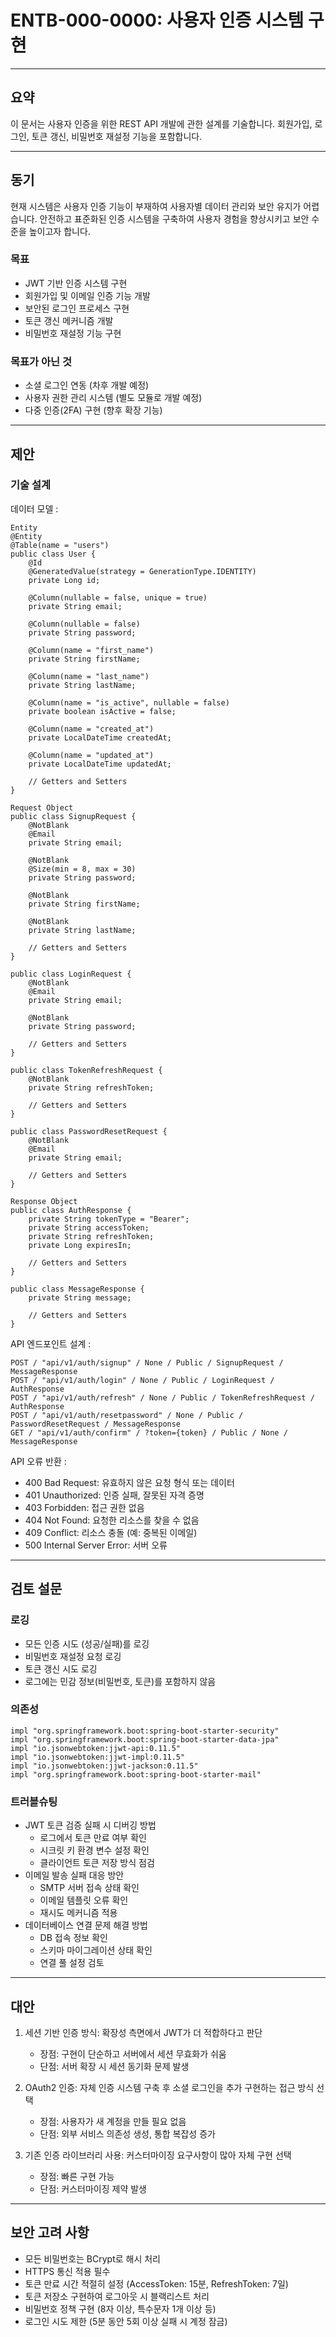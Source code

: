 # ENTB-000-0000: 사용자 인증 시스템 구현

---
## 요약
이 문서는 사용자 인증을 위한 REST API 개발에 관한 설계를 기술합니다. 회원가입, 로그인, 토큰 갱신, 비밀번호 재설정 기능을 포함합니다.

---
## 동기
현재 시스템은 사용자 인증 기능이 부재하여 사용자별 데이터 관리와 보안 유지가 어렵습니다. 안전하고 표준화된 인증 시스템을 구축하여 사용자 경험을 향상시키고 보안 수준을 높이고자 합니다.

### 목표
- JWT 기반 인증 시스템 구현
- 회원가입 및 이메일 인증 기능 개발
- 보안된 로그인 프로세스 구현
- 토큰 갱신 메커니즘 개발
- 비밀번호 재설정 기능 구현 

### 목표가 아닌 것
- 소셜 로그인 연동 (차후 개발 예정)
- 사용자 권한 관리 시스템 (별도 모듈로 개발 예정)
- 다중 인증(2FA) 구현 (향후 확장 기능)

---
## 제안

### 기술 설계

데이터 모델 :

```
Entity
@Entity
@Table(name = "users")
public class User {
    @Id
    @GeneratedValue(strategy = GenerationType.IDENTITY)
    private Long id;
    
    @Column(nullable = false, unique = true)
    private String email;
    
    @Column(nullable = false)
    private String password;
    
    @Column(name = "first_name")
    private String firstName;
    
    @Column(name = "last_name")
    private String lastName;
    
    @Column(name = "is_active", nullable = false)
    private boolean isActive = false;
    
    @Column(name = "created_at")
    private LocalDateTime createdAt;
    
    @Column(name = "updated_at")
    private LocalDateTime updatedAt;
    
    // Getters and Setters
}
```

```
Request Object
public class SignupRequest {
    @NotBlank
    @Email
    private String email;
    
    @NotBlank
    @Size(min = 8, max = 30)
    private String password;
    
    @NotBlank
    private String firstName;
    
    @NotBlank
    private String lastName;
    
    // Getters and Setters
}

public class LoginRequest {
    @NotBlank
    @Email
    private String email;
    
    @NotBlank
    private String password;
    
    // Getters and Setters
}

public class TokenRefreshRequest {
    @NotBlank
    private String refreshToken;
    
    // Getters and Setters
}

public class PasswordResetRequest {
    @NotBlank
    @Email
    private String email;
    
    // Getters and Setters
}
```

```
Response Object
public class AuthResponse {
    private String tokenType = "Bearer";
    private String accessToken;
    private String refreshToken;
    private Long expiresIn;
    
    // Getters and Setters
}

public class MessageResponse {
    private String message;
    
    // Getters and Setters
}
```

API 엔드포인트 설계 :

```
POST / "api/v1/auth/signup" / None / Public / SignupRequest / MessageResponse
POST / "api/v1/auth/login" / None / Public / LoginRequest / AuthResponse
POST / "api/v1/auth/refresh" / None / Public / TokenRefreshRequest / AuthResponse
POST / "api/v1/auth/resetpassword" / None / Public / PasswordResetRequest / MessageResponse
GET / "api/v1/auth/confirm" / ?token={token} / Public / None / MessageResponse
```

API 오류 반환 :

- 400 Bad Request: 유효하지 않은 요청 형식 또는 데이터
- 401 Unauthorized: 인증 실패, 잘못된 자격 증명
- 403 Forbidden: 접근 권한 없음
- 404 Not Found: 요청한 리소스를 찾을 수 없음
- 409 Conflict: 리소스 충돌 (예: 중복된 이메일)
- 500 Internal Server Error: 서버 오류

---
## 검토 설문

### 로깅
- 모든 인증 시도 (성공/실패)를 로깅
- 비밀번호 재설정 요청 로깅
- 토큰 갱신 시도 로깅
- 로그에는 민감 정보(비밀번호, 토큰)를 포함하지 않음

### 의존성

```
impl "org.springframework.boot:spring-boot-starter-security"
impl "org.springframework.boot:spring-boot-starter-data-jpa"
impl "io.jsonwebtoken:jjwt-api:0.11.5"
impl "io.jsonwebtoken:jjwt-impl:0.11.5"
impl "io.jsonwebtoken:jjwt-jackson:0.11.5"
impl "org.springframework.boot:spring-boot-starter-mail"
```

### 트러블슈팅
- JWT 토큰 검증 실패 시 디버깅 방법
  - 로그에서 토큰 만료 여부 확인
  - 시크릿 키 환경 변수 설정 확인
  - 클라이언트 토큰 저장 방식 점검
- 이메일 발송 실패 대응 방안
  - SMTP 서버 접속 상태 확인
  - 이메일 템플릿 오류 확인
  - 재시도 메커니즘 적용
- 데이터베이스 연결 문제 해결 방법
  - DB 접속 정보 확인
  - 스키마 마이그레이션 상태 확인
  - 연결 풀 설정 검토

---
## 대안

1. 세션 기반 인증 방식: 확장성 측면에서 JWT가 더 적합하다고 판단
   - 장점: 구현이 단순하고 서버에서 세션 무효화가 쉬움
   - 단점: 서버 확장 시 세션 동기화 문제 발생
   
2. OAuth2 인증: 자체 인증 시스템 구축 후 소셜 로그인을 추가 구현하는 접근 방식 선택
   - 장점: 사용자가 새 계정을 만들 필요 없음
   - 단점: 외부 서비스 의존성 생성, 통합 복잡성 증가
   
3. 기존 인증 라이브러리 사용: 커스터마이징 요구사항이 많아 자체 구현 선택
   - 장점: 빠른 구현 가능
   - 단점: 커스터마이징 제약 발생

---
## 보안 고려 사항
- 모든 비밀번호는 BCrypt로 해시 처리
- HTTPS 통신 적용 필수
- 토큰 만료 시간 적절히 설정 (AccessToken: 15분, RefreshToken: 7일)
- 토큰 저장소 구현하여 로그아웃 시 블랙리스트 처리
- 비밀번호 정책 구현 (8자 이상, 특수문자 1개 이상 등)
- 로그인 시도 제한 (5분 동안 5회 이상 실패 시 계정 잠금)
